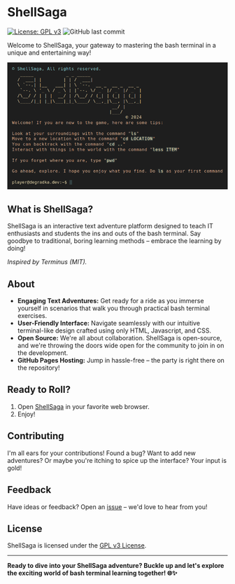 # ShellSaga

[![License: GPL v3](https://img.shields.io/badge/License-GPLv3-blue.svg)](https://www.gnu.org/licenses/gpl-3.0)
![GitHub last commit](https://img.shields.io/github/last-commit/degradka/shellsaga)

Welcome to ShellSaga, your gateway to mastering the bash terminal in a unique and entertaining way!

![ShellSaga Screenshot](screenshot.png)

## What is ShellSaga?

ShellSaga is an interactive text adventure platform designed to teach IT enthusiasts and students the ins and outs of the bash terminal. Say goodbye to traditional, boring learning methods – embrace the learning by doing!

*Inspired by Terminus (MIT).*

## About

- **Engaging Text Adventures:** Get ready for a ride as you immerse yourself in scenarios that walk you through practical bash terminal exercises.
- **User-Friendly Interface:** Navigate seamlessly with our intuitive terminal-like design crafted using only HTML, Javascript, and CSS.
- **Open Source:** We're all about collaboration. ShellSaga is open-source, and we're throwing the doors wide open for the community to join in on the development.
- **GitHub Pages Hosting:** Jump in hassle-free – the party is right there on the repository!

## Ready to Roll?

1. Open [ShellSaga](https://degradka.github.io/shellsaga/) in your favorite web browser.
2. Enjoy!

## Contributing

I'm all ears for your contributions! Found a bug? Want to add new adventures? Or maybe you're itching to spice up the interface? Your input is gold!

## Feedback

Have ideas or feedback? Open an [issue](https://github.com/yourusername/ShellSaga/issues) – we'd love to hear from you!

## License

ShellSaga is licensed under the [GPL v3 License](LICENSE).

---

**Ready to dive into your ShellSaga adventure? Buckle up and let's explore the exciting world of bash terminal learning together! 🌐✨**

